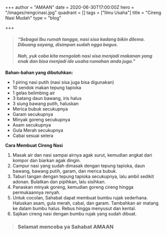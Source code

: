 +++
author = "AMAAN"
date = 2020-06-30T17:00:00Z
hero = "/images/rengcinasi.jpg"
quadrant = []
tags = ["Ilmu Usaha"]
title = "Cireng Nasi Mudah"
type = "blog"

+++
> #### _“Sebagai Ibu rumah tangga, nasi sisa kadang bikin dilema. Dibuang sayang, disimpan sudah ngga bagus._
>
> #### _Nah, yuk coba kita mengolah nasi sisa menjadi makanan yang enak dan bisa menjadi ide usaha rumahan anda juga."_

**Bahan-bahan yang dibutuhkan:** 

* 1 piring nasi putih (nasi sisa juga bisa digunakan)
* 10 sendok makan tepung tapioka 
* 1 gelas belimbing air 
* 3 batang daun bawang, iris halus 
* 3 siung bawang putih, haluskan 
* Merica bubuk secukupnya 
* Garam secukupnya 
* Minyak goreng secukupnya 
* Asam secukupnya 
* Gula Merah secukupnya 
* Cabai sesuai selera

**Cara Membuat Cireng Nasi**

1. Masak air dan nasi sampai airnya agak surut, kemudian angkat dari kompor dan biarkan agak dingin.
2. Campur nasi yang sudah dimasak dengan tepung tapioka, daun bawang, bawang putih, garam, dan merica bubuk.
3. Taburi tangan dengan tepung tapioka secukupnya, lalu ambil sedikit adonan. Bulatkan dan pipihkan, lalu sisihkan.
4. Panaskan minyak goreng, kemudian goreng cireng hingga permukaannya renyah.
5. Untuk cocolan, Sahabat dapat membuat bumbu rujak sederhana. Haluskan asam, gula merah, cabai, dan garam. Tambahkan air matang ke dalam bumbu halus. Rebus hingga menyusut dan kental.
6. Sajikan cireng nasi dengan bumbu rujak yang sudah dibuat.

> ### Selamat mencoba ya Sahabat AMAAN